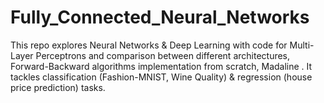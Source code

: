 # Fully_Connected_Neural_Networks
This repo explores Neural Networks &amp; Deep Learning with code for Multi-Layer Perceptrons and comparison between different architectures, Forward-Backward algorithms implementation from scratch, Madaline . It tackles classification (Fashion-MNIST, Wine Quality) &amp; regression (house price prediction) tasks.
